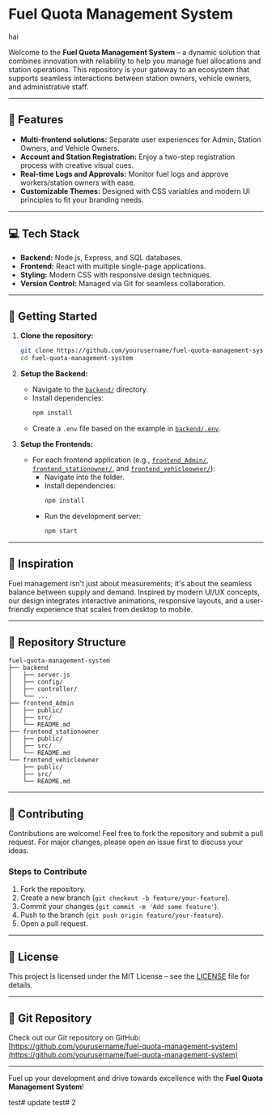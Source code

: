 # Fuel Quota Management System
hai

Welcome to the **Fuel Quota Management System** – a dynamic solution that combines innovation with reliability to help you manage fuel allocations and station operations. This repository is your gateway to an ecosystem that supports seamless interactions between station owners, vehicle owners, and administrative staff.

---

## 🚀 Features

- **Multi-frontend solutions:** Separate user experiences for Admin, Station Owners, and Vehicle Owners.
- **Account and Station Registration:** Enjoy a two-step registration process with creative visual cues.
- **Real-time Logs and Approvals:** Monitor fuel logs and approve workers/station owners with ease.
- **Customizable Themes:** Designed with CSS variables and modern UI principles to fit your branding needs.

---

## 💻 Tech Stack

- **Backend:** Node.js, Express, and SQL databases.
- **Frontend:** React with multiple single-page applications.
- **Styling:** Modern CSS with responsive design techniques.
- **Version Control:** Managed via Git for seamless collaboration.

---

## 🔧 Getting Started

1. **Clone the repository:**

   ```bash
   git clone https://github.com/yourusername/fuel-quota-management-system.git
   cd fuel-quota-management-system
   ```

2. **Setup the Backend:**

   - Navigate to the [`backend/`](./backend/) directory.
   - Install dependencies:  
     ```bash
     npm install
     ```
   - Create a `.env` file based on the example in [`backend/.env`](./backend/.env).

3. **Setup the Frontends:**

   - For each frontend application (e.g., [`frontend_Admin/`](./frontend_Admin/), [`frontend_stationowner/`](./frontend_stationowner/), and [`frontend_vehicleowner/`](./frontend_vehicleowner/)):
     - Navigate into the folder.
     - Install dependencies:  
       ```bash
       npm install
       ```
     - Run the development server:  
       ```bash
       npm start
       ```

---

## 🎨 Inspiration

Fuel management isn't just about measurements; it's about the seamless balance between supply and demand. Inspired by modern UI/UX concepts, our design integrates interactive animations, responsive layouts, and a user-friendly experience that scales from desktop to mobile.

---

## 📂 Repository Structure

```
fuel-quota-management-system
├── backend
│   ├── server.js
│   ├── config/
│   ├── controller/
│   └── ...
├── frontend_Admin
│   ├── public/
│   ├── src/
│   └── README.md
├── frontend_stationowner
│   ├── public/
│   ├── src/
│   └── README.md
└── frontend_vehicleowner
    ├── public/
    ├── src/
    └── README.md
```

---

## 🤝 Contributing

Contributions are welcome! Feel free to fork the repository and submit a pull request. For major changes, please open an issue first to discuss your ideas.

### Steps to Contribute

1. Fork the repository.
2. Create a new branch (`git checkout -b feature/your-feature`).
3. Commit your changes (`git commit -m 'Add some feature'`).
4. Push to the branch (`git push origin feature/your-feature`).
5. Open a pull request.

---

## 📜 License

This project is licensed under the MIT License – see the [LICENSE](./LICENSE) file for details.

---

## 🔗 Git Repository

Check out our Git repository on GitHub: [https://github.com/yourusername/fuel-quota-management-system](https://github.com/yourusername/fuel-quota-management-system)

---

Fuel up your development and drive towards excellence with the **Fuel Quota Management System**!


test# update
test# 2 